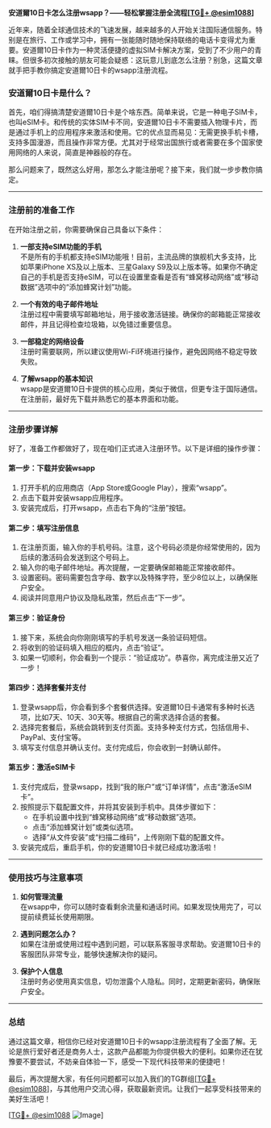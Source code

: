 **安道爾10日卡怎么注册wsapp？——轻松掌握注册全流程[[TG💪+ @esim1088](https://t.me/s/esim1088)]**

近年来，随着全球通信技术的飞速发展，越来越多的人开始关注国际通信服务。特别是在旅行、工作或学习中，拥有一张能随时随地保持联络的电话卡变得尤为重要。安道爾10日卡作为一种灵活便捷的虚拟SIM卡解决方案，受到了不少用户的青睐。但很多初次接触的朋友可能会疑惑：这玩意儿到底怎么注册？别急，这篇文章就手把手教你搞定安道爾10日卡的wsapp注册流程。

### 安道爾10日卡是什么？

首先，咱们得搞清楚安道爾10日卡是个啥东西。简单来说，它是一种电子SIM卡，也叫eSIM卡。和传统的实体SIM卡不同，安道爾10日卡不需要插入物理卡片，而是通过手机上的应用程序来激活和使用。它的优点显而易见：无需更换手机卡槽，支持多国漫游，而且操作非常方便。尤其对于经常出国旅行或者需要在多个国家使用网络的人来说，简直是神器般的存在。

那么问题来了，既然这么好用，那怎么才能注册呢？接下来，我们就一步步教你搞定。

---

### 注册前的准备工作

在开始注册之前，你需要确保自己具备以下条件：

1. **一部支持eSIM功能的手机**  
   不是所有的手机都支持eSIM功能哦！目前，主流品牌的旗舰机大多支持，比如苹果iPhone XS及以上版本、三星Galaxy S9及以上版本等。如果你不确定自己的手机是否支持eSIM，可以在设置里查看是否有“蜂窝移动网络”或“移动数据”选项中的“添加蜂窝计划”功能。

2. **一个有效的电子邮件地址**  
   注册过程中需要填写邮箱地址，用于接收激活链接。确保你的邮箱能正常接收邮件，并且记得检查垃圾箱，以免错过重要信息。

3. **一部稳定的网络设备**  
   注册时需要联网，所以建议使用Wi-Fi环境进行操作，避免因网络不稳定导致失败。

4. **了解wsapp的基本知识**  
   wsapp是安道爾10日卡提供的核心应用，类似于微信，但更专注于国际通信。在注册前，最好先下载并熟悉它的基本界面和功能。

---

### 注册步骤详解

好了，准备工作都做好了，现在咱们正式进入注册环节。以下是详细的操作步骤：

#### 第一步：下载并安装wsapp
1. 打开手机的应用商店（App Store或Google Play），搜索“wsapp”。
2. 点击下载并安装wsapp应用程序。
3. 安装完成后，打开wsapp，点击右下角的“注册”按钮。

#### 第二步：填写注册信息
1. 在注册页面，输入你的手机号码。注意，这个号码必须是你经常使用的，因为后续的激活码会发送到这个号码上。
2. 输入你的电子邮件地址。再次提醒，一定要确保邮箱能正常接收邮件。
3. 设置密码。密码需要包含字母、数字以及特殊字符，至少8位以上，以确保账户安全。
4. 阅读并同意用户协议及隐私政策，然后点击“下一步”。

#### 第三步：验证身份
1. 接下来，系统会向你刚刚填写的手机号发送一条验证码短信。
2. 将收到的验证码填入相应的框内，点击“验证”。
3. 如果一切顺利，你会看到一个提示：“验证成功”。恭喜你，离完成注册又近了一步！

#### 第四步：选择套餐并支付
1. 登录wsapp后，你会看到多个套餐供选择。安道爾10日卡通常有多种时长选项，比如7天、10天、30天等。根据自己的需求选择合适的套餐。
2. 选择完套餐后，系统会跳转到支付页面。支持多种支付方式，包括信用卡、PayPal、支付宝等。
3. 填写支付信息并确认支付。支付完成后，你会收到一封确认邮件。

#### 第五步：激活eSIM卡
1. 支付完成后，登录wsapp，找到“我的账户”或“订单详情”，点击“激活eSIM卡”。
2. 按照提示下载配置文件，并将其安装到手机中。具体步骤如下：
   - 在手机设置中找到“蜂窝移动网络”或“移动数据”选项。
   - 点击“添加蜂窝计划”或类似选项。
   - 选择“从文件安装”或“扫描二维码”，上传刚刚下载的配置文件。
3. 安装完成后，重启手机，你的安道爾10日卡就已经成功激活啦！

---

### 使用技巧与注意事项

1. **如何管理流量**  
   在wsapp中，你可以随时查看剩余流量和通话时间。如果发现快用完了，可以提前续费延长使用期限。

2. **遇到问题怎么办？**  
   如果在注册或使用过程中遇到问题，可以联系客服寻求帮助。安道爾10日卡的客服团队非常专业，能够快速解决你的疑问。

3. **保护个人信息**  
   注册时务必使用真实信息，切勿泄露个人隐私。同时，定期更新密码，确保账户安全。

---

### 总结

通过这篇文章，相信你已经对安道爾10日卡的wsapp注册流程有了全面了解。无论是旅行爱好者还是商务人士，这款产品都能为你提供极大的便利。如果你还在犹豫要不要尝试，不妨亲自体验一下，感受一下现代科技带来的便捷吧！

最后，再次提醒大家，有任何问题都可以加入我们的TG群组[[TG💪+ @esim1088](https://t.me/s/esim1088)]，与其他用户交流心得，获取最新资讯。让我们一起享受科技带来的美好生活吧！

[[TG💪+ @esim1088](https://t.me/s/esim1088) ![Image](https://i.postimg.cc/4NQfJmqS/Snipaste-2025-05-13-00-14-12.png)]